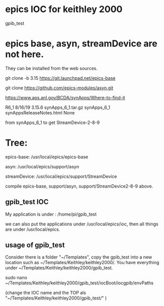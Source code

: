 # epics IOC for keithley 2000 
gpib_test

# epics base, asyn, streamDevice are not here. 

They can be installed from the web sources.

git clone -b 3.15 https://git.launchpad.net/epics-base

git clone https://github.com/epics-modules/asyn.git

https://www.aps.anl.gov/BCDA/synApps/Where-to-find-it

R6_1 	8/16/19 	3.15.6 	synApps_6_1.tar.gz 	synApps_6_1 	synAppsReleaseNotes.html 	None

from synApps_6_1 to get StreamDevice-2-8-9

# Tree: 
epics-base: /usr/local/epics/epics-base

asyn: /usr/local/epics/support/asyn

streamDevice: /usr/local/epics/support/StreamDevice


compile epics-base, support/asyn, support/StreamDevice2-8-9 above. 

## gpib_test IOC

My application is under : /home/pi/gpib_test

we can also put the applications under /usr/local/epics/ioc, then all things are under /usr/local/epics.

## usage of gpib_test 
Consider there is a folder "~/Templates", copy the gpib_test into a new location such as ~/Templates/Keithley/keithley2000/. You have everything under ~/Templates/Keithley/keithley2000/gpib_test.

sudo nano ~/Templates/Keithley/keithley2000/gpib_test/iocBoot/iocgpib/envPaths

(change the IOC name and the TOP als "~/Templates/Keithley/keithley2000/gpib_test/" )
